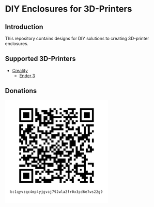 
# DIY Enclosures for 3D-Printers

## Introduction

This repository contains designs for DIY solutions to creating 3D-printer
enclosures.

## Supported 3D-Printers

- [Creality](./creality)
  - [Ender 3](./creality/ender-3)
  
## Donations

![Bitcoin Donations](./readme-resources/bitcoin-donations.png "Bitcoin Donations")
